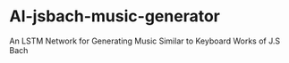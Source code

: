 # AI-jsbach-music-generator
An LSTM Network for Generating Music Similar to Keyboard Works of J.S Bach

